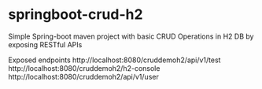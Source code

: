 # springboot-crud-h2
Simple Spring-boot maven project with basic CRUD Operations in H2 DB by exposing RESTful APIs

Exposed endpoints
http://localhost:8080/cruddemoh2/api/v1/test
http://localhost:8080/cruddemoh2/h2-console
http://localhost:8080/cruddemoh2/api/v1/user